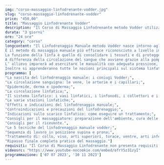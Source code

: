 ```yaml
---
img: "corso-massaggio-linfodrenante-vodder.jpg"
slug: "corso-massaggio-linfodrenante-vodder"
price: "450,00"
title: "Massaggio Linfodrenante Vodder"
description: "Il Corso di Massaggio Linfodrenante metodo Vodder utilizza il metodo studiato, elaborato e sviluppato dal dott. Emil Vodder negli anni ’30, il quale scoprì i numerosi vantaggi e la grande efficacia di questo trattamento sul sistema linfatico del corpo umano."
durata: "3 giorni"
ore: "24 ore"
category: "corso"
longcontent: "Il Linfodrenaggio Manuale metodo Vodder nasce intorno agli anni Trenta, da una brillante intuizione di Emil Vodder un fisioterapista danese, che sostenuto dalla moglie e da medici fisiologi sempre più interessati agli effetti del metodo, ha dedicato gran parte della sua vita allo studio del sistema linfatico al fine di perfezionare la sua tecnica e dimostrarne la validità scientifica.
È il metodo di massaggio manuale più efficace riconosciuto a livello internazionale. Con questa metodologia si interviene su tutti i gonfiori e/o edemi che vengono provocati da ristagni linfatici e problemi al sistema di drenaggio.
La funzione della linfa è quello di consolidare i tessuti e di proteggere l’ organismo.
A differenza della circolazione del sangue che avviene grazie alla pompa del cuore, la linfa scorre nel corpo solo grazie all’azione dei tessuti e dei muscoli e, se la loro azione risulta insufficiente, l'organismo va incontro ad un ristagno linfatico.
L’ allievo imparerà ad esercitare le manualità con adeguata pressione, dato che i primi capillari linfatici si trovano sotto l’epidermide ed imparerà anche ad eseguire le manovre seguendo il lento ritmo della circolazione della linfa nel corpo umano.
Inoltre si apprenderanno tutte le nozioni principali sul sistema linfatico: capillari linfatici, vasi linfatici, collettori e tronchi linfatici, linfonodi, etc.."
programma: [
"La nascita del linfodrenaggio manuale: i coniugi Vodder;",
"La circolazione sanguigna: le vene, le arterie e i capillari;",
"Epidermide, derma e ipoderma;",
"La circolazione linfatica;",
"Il sistema linfatico: i vasi linfatici, i linfonodi, i collettori e i dotti linfatici;",
"Le varie stazioni linfatiche;",
"Effetti e indicazioni del linfodrenaggio manuale;",
"Controindicazioni e precauzioni del linfodrenaggio;",
"Indicazioni sullo scarico linfatico: come eseguire un trattamento;",
"Consigli per il massaggiatore: preparazione dell'ambiente, cura delle mani e abbigliamento;",
"Consigli per il ricevente.",
"Le 5 tecniche del linfodrenaggio manuale vodder;",
"Sequenza di lavoro in posizione supina e prona;",
"Trattamento di: collo, viso, arti superiori, torace, ventre, arti inferiori, regione dorsale, lombare e glutei;",
"Ripasso finale completo pratico del massaggio."]
requisiti: "Il Corso di Massaggio Linfodrenante non presenta requisiti ed è aperto a tutti."
videosrc: "https://www.youtube-nocookie.com/embed/ofrYSz31zyI"
programmazione: ['07 07 2023', '10 11 2023']  
---
```

